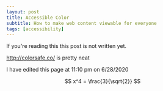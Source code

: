 ```yaml
---
layout: post
title: Accessible Color
subtitle: How to make web content viewable for everyone
tags: [accessibility]
---
```




If you're reading this this post is not written yet.

http://colorsafe.co/ is pretty neat

I have edited this page at 11:10 pm on 6/28/2020

$$ x^4 = \frac{3}{\sqrt{2}} $$

